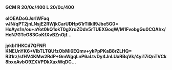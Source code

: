 #### GCM R 20/0c/400 L 20/0c/400
**oIOEADoGJsrlWFaq**<br/>**vJN/qPT2jnLNsjE2RWjkCarUDHp61rTilkII9Jbe5G0=**<br/>**HoAys1n/ou+aYot0kQ1okT0gXruZDdv5rTUEXGoqW/M1FvobgGu0CQAhx/HeN7GTeG83CoKfXvBZnOjf...**<br/><br/>
**jykbl1HKCd7QFNFl**<br/>**KNEUnYK6+VIbTLTQUfzObMi6EQmv+ykPpPKaB8rZLHQ=**<br/>**R31rz/sfHV4KMw2RdP+GmWgqLnP6aLtvDy4JnLUxRBqVk/4yi17iQnTVCk8bxxAvbO9ZXVPDkXaxWqDC...**
